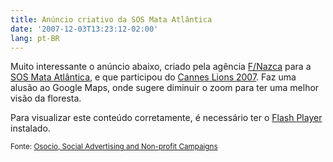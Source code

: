 ```yaml
---
title: Anúncio criativo da SOS Mata Atlântica
date: '2007-12-03T13:23:12-02:00'
lang: pt-BR
---
```


Muito interessante o anúncio abaixo, criado pela agência [F/Nazca](http://www.fnazca.com.br/) para a [SOS Mata Atlântica](http://www.sosmatatlantica.org.br/), e que participou do [Cannes Lions 2007](http://www.canneslions.com/). Faz uma alusão ao Google Maps, onde sugere diminuir o zoom para ter uma melhor visão da floresta.

<object type="application/x-shockwave-flash" data="/swf/sosmataatlantica.swf" width="468" height="311"><param name="movie" value="/swf/sosmataatlantica.swf" />Para visualizar este conteúdo corretamente, é necessário ter o <a title="Clique para instalar o Flash Player" href="http://www.macromedia.com/shockwave/download/alternates/" rel="nofollow">Flash Player</a> instalado.</object>

<small>Fonte: [Osocio, Social Advertising and Non-profit Campaigns](http://osocio.org/message/we_are_sorry/)</small>
